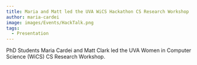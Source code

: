 ```yaml
---
title: Maria and Matt led the UVA WiCS Hackathon CS Research Workshop 
author: maria-cardei
image: images/Events/HackTalk.png
tags:
  - Presentation
---
```


PhD Students Maria Cardei and Matt Clark led the UVA Women in Computer Science (WiCS) CS Research Workshop.
